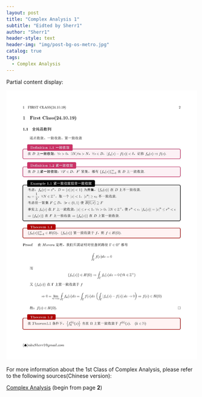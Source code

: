 ```yaml
---
layout: post
title: "Complex Analysis 1"
subtitle: "Eidted by Sherr1"
author: "Sherr1"
header-style: text
header-img: "img/post-bg-os-metro.jpg"
catalog: true
tags:
  - Complex Analysis
---
```


Partial content display:

![](/img/in-post/post-ca/02.jpg)

For more information about the 1st Class of Complex Analysis, please refer to the following sources(Chinese version):

[Complex Analysis](/files/Complex%20Analysis.pdf) (begin from page **2**)

